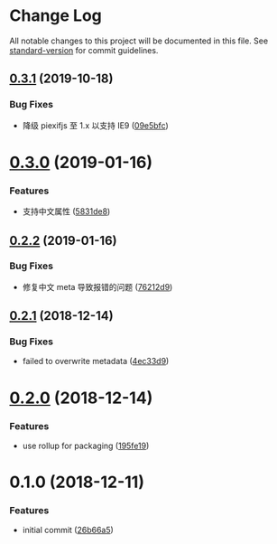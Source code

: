 # Change Log

All notable changes to this project will be documented in this file. See [standard-version](https://github.com/conventional-changelog/standard-version) for commit guidelines.

<a name="0.3.1"></a>
## [0.3.1](https://git.jd.com/o2team/images-meta/compare/v0.3.0...v0.3.1) (2019-10-18)


### Bug Fixes

* 降级 piexifjs 至 1.x 以支持 IE9 ([09e5bfc](http://git.jd.com/o2team/images-meta/commit/09e5bfc))



<a name="0.3.0"></a>
# [0.3.0](https://git.jd.com/o2team/images-meta/compare/v0.2.2...v0.3.0) (2019-01-16)


### Features

* 支持中文属性 ([5831de8](http://git.jd.com/o2team/images-meta/commit/5831de8))



<a name="0.2.2"></a>
## [0.2.2](https://git.jd.com/o2team/images-meta/compare/v0.2.1...v0.2.2) (2019-01-16)


### Bug Fixes

* 修复中文 meta 导致报错的问题 ([76212d9](http://git.jd.com/o2team/images-meta/commit/76212d9))



<a name="0.2.1"></a>
## [0.2.1](https://git.jd.com/o2team/images-meta/compare/v0.2.0...v0.2.1) (2018-12-14)


### Bug Fixes

* failed to overwrite metadata ([4ec33d9](http://git.jd.com/o2team/images-meta/commit/4ec33d9))



<a name="0.2.0"></a>
# [0.2.0](https://git.jd.com/o2team/images-meta/compare/v0.1.0...v0.2.0) (2018-12-14)


### Features

* use rollup for packaging ([195fe19](http://git.jd.com/o2team/images-meta/commit/195fe19))



<a name="0.1.0"></a>
# 0.1.0 (2018-12-11)


### Features

* initial commit ([26b66a5](http://git.jd.com/o2team/images-meta/commit/26b66a5))
